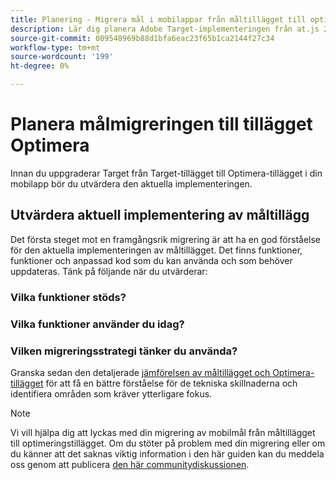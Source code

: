 ```yaml
---
title: Planering - Migrera mål i mobilappar från måltillägget till optimeringstillägget
description: Lär dig planera Adobe Target-implementeringen från at.js 2.x till Adobe Experience Platform Web SDK.
source-git-commit: 009548969b88d1bfa6eac23f65b1ca2144f27c34
workflow-type: tm+mt
source-wordcount: '199'
ht-degree: 0%

---
```


# Planera målmigreringen till tillägget Optimera

Innan du uppgraderar Target från Target-tillägget till Optimera-tillägget i din mobilapp bör du utvärdera den aktuella implementeringen.

## Utvärdera aktuell implementering av måltillägg

Det första steget mot en framgångsrik migrering är att ha en god förståelse för den aktuella implementeringen av måltillägget. Det finns funktioner, funktioner och anpassad kod som du kan använda och som behöver uppdateras. Tänk på följande när du utvärderar:

### Vilka funktioner stöds?

<!--Platform Web SDK is under continuous active development and features and enhancements are added regularly. As you evaluate your current at.js implementation, refer to the [supported use cases](https://github.com/orgs/adobe/projects/18/views/1) page for the latest information.-->

### Vilka funktioner använder du idag?

<!--Platform Web SDK is a new library that consolidates all Adobe solutions for the websites into a single SDK. This enables tighter integration and enables new capabilities unique to Adobe Experience Platform. However, this also means at.js functions are not backwards compatible with Platform Web SDK. As you evaluate your current implementation, make note of the following:

- at.js functions such as `getOffer()` and `applyOffer()`
- Modifications to Target's global settings
- Integration with Adobe Analytics
- Use of a flicker mitigation script
- Use of response tokens
- Use of mbox, profile, and entity parameters
- Custom code unique to your implementation-->

### Vilken migreringsstrategi tänker du använda?

<!--Once you have revisited your at.js implementation, you need to determine a migration approach. There are two options:

- Migrate all Adobe applications at once across the entire site
- Migrate on a page-by-page basis

Because Platform Web SDK combines and enables multiple Adobe applications, you must coordinate the Target migration of other Adobe applications like Analytics and Audience Manager. All Adobe libraries on a given page should be migrated at the same time. A mixed implementation of Platform Web SDK for Target and AppMeasurement for Analytics on a particular page is not supported. However, a mixed implementation across different pages is supported, for example Platform Web SDK on page A, and at.js with AppMeasurement on page B.

As you migrate, you should plan on following your company's process for testing and releasing new code and use things like development, qa, and staging environments before you release to production.-->

<!--
>[!CAUTION]
>
>Redirect offers are not supported in page-by-page migrations if redirecting from a page with one library to a page with a different library
-->


Granska sedan den detaljerade [jämförelsen av måltillägget och Optimera-tillägget](detailed-comparison.md) för att få en bättre förståelse för de tekniska skillnaderna och identifiera områden som kräver ytterligare fokus.

>[!NOTE]
>
>Vi vill hjälpa dig att lyckas med din migrering av mobilmål från måltillägget till optimeringstillägget. Om du stöter på problem med din migrering eller om du känner att det saknas viktig information i den här guiden kan du meddela oss genom att publicera [den här communitydiskussionen](https://experienceleaguecommunities.adobe.com/t5/adobe-experience-platform-data/tutorial-discussion-migrate-target-from-at-js-to-web-sdk/m-p/575587#M463).
